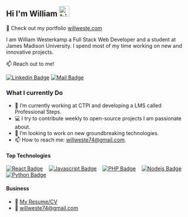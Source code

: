 ## Hi I'm William <img src="https://user-images.githubusercontent.com/1303154/88677602-1635ba80-d120-11ea-84d8-d263ba5fc3c0.gif" width="28px" height="28px" alt="hi">

🚀 Check out my portfolio [willweste.com](https://willweste.com)

I am William Westerkamp a Full Stack Web Developer and a student at James Madison University. I spend most of my time working on new and innovative projects.

:mailbox: Reach out to me!

[![Linkedin Badge](https://img.shields.io/badge/-William-0e76a8?style=flat&labelColor=0e76a8&logo=linkedin&logoColor=white)](https://www.linkedin.com/in/william-westerkamp-341594252/) [![Mail Badge](https://img.shields.io/badge/-willweste74-c0392b?style=flat&labelColor=c0392b&logo=gmail&logoColor=white)](mailto:willweste74@gmail.com)

<!-- TODO: Add last video link -->

### What I currently Do

- 🔭 I’m currently working at CTPI and developing a LMS called Professional Steps.
- :computer: I try to contribute weekly to open-source projects I am passionate about.
- 🤔 I’m looking to work on new groundbreaking technologies.
- 📫 How to reach me: willweste74@gmail.com.

#### Top Technologies

[![React Badge](https://img.shields.io/badge/-React-61DBFB?style=for-the-badge&labelColor=black&logo=react&logoColor=61DBFB)](#)&nbsp;&nbsp;&nbsp;
[![Javascript Badge](https://img.shields.io/badge/-Javascript-F0DB4F?style=for-the-badge&labelColor=black&logo=javascript&logoColor=F0DB4F)](#)&nbsp;&nbsp;&nbsp;
[![PHP Badge](https://img.shields.io/badge/-PHP-8892bf?style=for-the-badge&labelColor=black&logo=php&logoColor=8892bf)](#)&nbsp;&nbsp;&nbsp;
[![Nodejs Badge](https://img.shields.io/badge/-Nodejs-3C873A?style=for-the-badge&labelColor=black&logo=node.js&logoColor=3C873A)](#)&nbsp;&nbsp;&nbsp;
[![Python Badge](https://img.shields.io/badge/-Python-3776ab?style=for-the-badge&labelColor=black&logo=python&logoColor=ffd343)](#)


#### Business
- :paperclip: [My Resume/CV](https://github.com/willweste/willweste/blob/main/resumes/resume.pdf)
- :email: willweste74@gmail.com

[//]: # ()
[//]: # (<details>)

[//]: # (<summary>)

[//]: # (  More stuff about me)

[//]: # (</summary>)

[//]: # (<br >)

[//]: # ()
[//]: # (#### Github Stats)

[//]: # ()
[//]: # (![willweste github stats]&#40;https://github-readme-stats.vercel.app/api?username=willweste&count_private=true&theme=tokyonight&hide=contribs,prs&#41;)

[//]: # ()
[//]: # (</details>)

